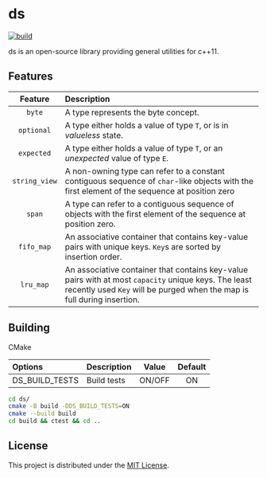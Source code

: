 # ds

[![build](https://github.com/Ramirisu/ds/actions/workflows/build_matrix.yml/badge.svg)](https://github.com/Ramirisu/ds/actions/workflows/build_matrix.yml)

ds is an open-source library providing general utilities for c++11.

## Features

|    Feature    | Description                                                                                                                                                                     |
| :-----------: | :------------------------------------------------------------------------------------------------------------------------------------------------------------------------------ |
|    `byte`     | A type represents the byte concept.                                                                                                                                             |
|  `optional`   | A type either holds a value of type `T`, or is in *valueless* state.                                                                                                            |
|  `expected`   | A type either holds a value of type `T`, or an *unexpected* value of type `E`.                                                                                                  |
| `string_view` | A non-owning type can refer to a constant contiguous sequence of `char`-like objects with the first element of the sequence at position zero                                    |
|    `span`     | A type can refer to a contiguous sequence of objects with the first element of the sequence at position zero.                                                                   |
|  `fifo_map`   | An associative container that contains key-value pairs with unique keys. `Key`s are sorted by insertion order.                                                                  |
|   `lru_map`   | An associative container that contains key-value pairs with at most `capacity` unique keys. The least recently used `Key` will be purged when the map is full during insertion. |

## Building

CMake

| Options        | Description | Value  | Default |
| :------------- | :---------- | :----: | :-----: |
| DS_BUILD_TESTS | Build tests | ON/OFF |   ON    |

```sh
cd ds/
cmake -B build -DDS_BUILD_TESTS=ON
cmake --build build
cd build && ctest && cd ..
```

## License

This project is distributed under the [MIT License](https://github.com/Ramirisu/ds/blob/main/LICENSE).
